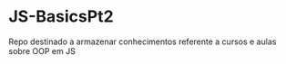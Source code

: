 # JS-BasicsPt2

Repo destinado a armazenar conhecimentos referente a cursos e aulas sobre OOP em JS
